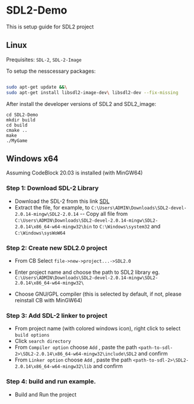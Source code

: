 # SDL2-Demo
This is setup guide for SDL2 project

## Linux
Prequisites: ```SDL-2```, ```SDL-2-Image```

To setup the nesscessary packages:

```bash

sudo apt-get update &&\
sudo apt-get install libsdl2-image-dev\ libsdl2-dev --fix-missing

```
After install the developer versions of SDL2 and SDL2_image:

```
cd SDL2-Demo
mkdir build
cd build
cmake ..
make
./MyGame
```

## Windows x64

Assuming CodeBlock 20.03 is installed (with MinGW64)

### Step 1: Download SDL-2 Library 
- Download the SDL-2 from this link [SDL](https://libsdl.org/release/SDL2-devel-2.0.14-mingw.tar.gz)
- Extract the file, for example, to ```C:\Users\ADMIN\Downloads\SDL2-devel-2.0.14-mingw\SDL2-2.0.14```
-- Copy all file from ```C:\Users\ADMIN\Downloads\SDL2-devel-2.0.14-mingw\SDL2-2.0.14\x86_64-w64-mingw32\bin``` to ```C:\Windows\system32``` and ```C:\Windows\sysWoW64```


### Step 2: Create new SDL2.0 project 
- From CB Select ```file->new->project...->SDL2.0```

- Enter project name and choose the path to SDL2 library eg. ```C:\Users\ADMIN\Downloads\SDL2-devel-2.0.14-mingw\SDL2-2.0.14\x86_64-w64-mingw32\```
- Choose GNU/GPL compiler (this is selected by default, if not, please reinstall CB with MinGW64)

### Step 3: Add SDL-2 linker to project  
- From project name (with colored windows icon), right click to select ```build options```
- Click ```search directory```
- From ```Compiler option``` choose ```Add``` , paste the path ```<path-to-sdl-2>\SDL2-2.0.14\x86_64-w64-mingw32\include\SDL2``` and confirm
- From ```Linker option``` choose ```Add``` , paste the path ```<path-to-sdl-2>\SDL2-2.0.14\x86_64-w64-mingw32\lib``` and confirm
### Step 4: build and run example.
- Build and Run the project
